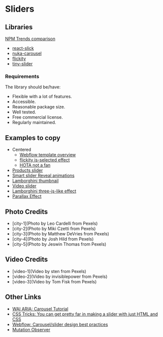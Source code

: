 # Sliders

## Libraries

[NPM Trends comparison](https://www.npmtrends.com/react-slick-vs-tiny-slider-vs-flickity-vs-react-swipe-vs-react-slider-vs-nuka-carousel-vs-react-responsive-carousel)

- [react-slick](https://github.com/akiran/react-slick)
- [nuka-carousel](https://github.com/FormidableLabs/nuka-carousel)
- [flickity](https://flickity.metafizzy.co)
- [tiny-slider](https://github.com/ganlanyuan/tiny-slider#readme)

### Requirements

The library should be/have:

- Flexible with a lot of features.
- Accessible.
- Reasonable package size.
- Well tested.
- Free commercial license.
- Regularly maintained.

## Examples to copy

- Centered
  - [Webflow template overview](https://webflow.com/templates/html/studies-education-website-template)
  - [flickity is-selected effect](https://codepen.io/desandro/pen/jEpxqJ)
  - [HOTA not a fan](https://hota.com.au/)
- [Products slider]()
- [Smart slider Reveal animations](https://smartslider3.com/layer-slider-template/)
- [Lamborghini thumbnail](https://www.lamborghini.com/en-en/news/lamborghini-sian-the-first-hybrid-few-off#gallery-news)
- [Video slider](https://theenglishbus.com/)
- [Lamborghini three-js-like effect](https://www.lamborghini.com/en-en/)
- [Parallax Effect](https://themes.themegoods.com/hoteller/beach/)

## Photo Credits

- [city-1](Photo by Leo Cardelli from Pexels)
- [city-2](Photo by Miki Czetti from Pexels)
- [city-3](Photo by Matthew DeVries from Pexels)
- [city-4](Photo by Josh Hild from Pexels)
- [city-5](Photo by Jeswin Thomas from Pexels)

## Video Credits

- [video-1](Video by sten from Pexels)
- [video-2](Video by invisiblepower from Pexels)
- [video-3](Video by Tom Fisk from Pexels)

## Other Links

- [WAI ARIA: Carousel Tutorial](https://www.w3.org/WAI/tutorials/carousels/)
- [CSS Tricks: You can get pretty far in making a slider with just HTML and CSS](https://css-tricks.com/can-get-pretty-far-making-slider-just-html-css/)
- [Webflow: Carousel/slider design best practices](https://webflow.com/blog/carousel-slider-design-best-practices)
- [Mutation Observer](https://developer.mozilla.org/en-US/docs/Web/API/MutationObserver)
